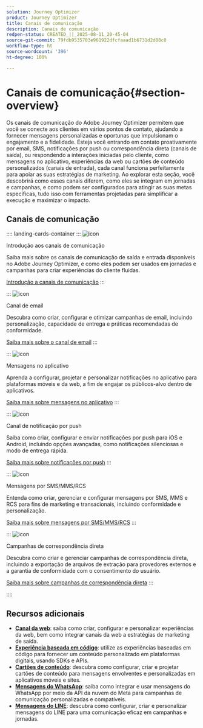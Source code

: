 ```yaml
---
solution: Journey Optimizer
product: Journey Optimizer
title: Canais de comunicação
description: Canais de comunicação
redpen-status: CREATED_||_2025-08-11_20-45-04
source-git-commit: 79fdb9535703e961922dfcfaaad1b6731d2d88c0
workflow-type: ht
source-wordcount: '396'
ht-degree: 100%

---
```



# Canais de comunicação{#section-overview}

Os canais de comunicação do Adobe Journey Optimizer permitem que você se conecte aos clientes em vários pontos de contato, ajudando a fornecer mensagens personalizadas e oportunas que impulsionam o engajamento e a fidelidade. Esteja você entrando em contato proativamente por email, SMS, notificações por push ou correspondência direta (canais de saída), ou respondendo a interações iniciadas pelo cliente, como mensagens no aplicativo, experiências da web ou cartões de conteúdo personalizados (canais de entrada), cada canal funciona perfeitamente para apoiar as suas estratégias de marketing. Ao explorar esta seção, você descobrirá como esses canais diferem, como eles se integram em jornadas e campanhas, e como podem ser configurados para atingir as suas metas específicas, tudo isso com ferramentas projetadas para simplificar a execução e maximizar o impacto.

## Canais de comunicação

:::: landing-cards-container
:::
![icon](https://cdn.experienceleague.adobe.com/icons/book.svg?lang=pt-BR)

Introdução aos canais de comunicação

Saiba mais sobre os canais de comunicação de saída e entrada disponíveis no Adobe Journey Optimizer, e como eles podem ser usados em jornadas e campanhas para criar experiências do cliente fluidas.

[Introdução a canais de comunicação](../using/channels/gs-channels.md)
:::

:::
![icon](https://cdn.experienceleague.adobe.com/icons/envelope.svg)

Canal de email

Descubra como criar, configurar e otimizar campanhas de email, incluindo personalização, capacidade de entrega e práticas recomendadas de conformidade.

[Saiba mais sobre o canal de email](email-landing-page.md)
:::

:::
![icon](https://cdn.experienceleague.adobe.com/icons/mobile.svg?lang=pt-BR)

Mensagens no aplicativo

Aprenda a configurar, projetar e personalizar notificações no aplicativo para plataformas móveis e da web, a fim de engajar os públicos-alvo dentro de aplicativos.

[Saiba mais sobre mensagens no aplicativo](in-app-landing-page.md)
:::

:::
![icon](https://cdn.experienceleague.adobe.com/icons/bell.svg?lang=pt-BR)

Canal de notificação por push

Saiba como criar, configurar e enviar notificações por push para iOS e Android, incluindo opções avançadas, como notificações silenciosas e modo de entrega rápida.

[Saiba mais sobre notificações por push](push-landing-page.md)
:::

:::
![icon](https://cdn.experienceleague.adobe.com/icons/comment-dots.svg?lang=pt-BR)

Mensagens por SMS/MMS/RCS

Entenda como criar, gerenciar e configurar mensagens por SMS, MMS e RCS para fins de marketing e transacionais, incluindo conformidade e personalização.

[Saiba mais sobre mensagens por SMS/MMS/RCS](sms-landing-page.md)
:::

:::
![icon](https://cdn.experienceleague.adobe.com/icons/mail-bulk.svg?lang=pt-BR)

Campanhas de correspondência direta

Descubra como criar e gerenciar campanhas de correspondência direta, incluindo a exportação de arquivos de extração para provedores externos e a garantia de conformidade com o consentimento do usuário.

[Saiba mais sobre campanhas de correspondência direta](direct-mail-landing-page.md)
:::

::::


## Recursos adicionais

- **[Canal da web](web-landing-page.md)**: saiba como criar, configurar e personalizar experiências da web, bem como integrar canais da web a estratégias de marketing de saída.
- **[Experiência baseada em código](code-based-experience-landing-page.md)**: utilize as experiências baseadas em código para fornecer um conteúdo personalizado em plataformas digitais, usando SDKs e APIs.
- **[Cartões de conteúdo](content-card-landing-page.md)**: descubra como configurar, criar e projetar cartões de conteúdo para mensagens envolventes e personalizadas em aplicativos móveis e sites.
- **[Mensagens do WhatsApp](whatsapp-landing-page.md)**: saiba como integrar e usar mensagens do WhatsApp por meio da API da nuvem do Meta para campanhas de comunicação personalizadas e compatíveis.
- **[Mensagens do LINE](line-landing-page.md)**: descubra como configurar, criar e personalizar mensagens do LINE para uma comunicação eficaz em campanhas e jornadas.
